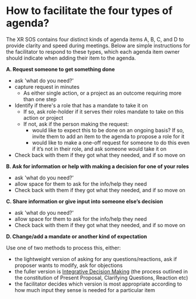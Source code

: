 # How to facilitate the four types of agenda?



The XR SOS contains four distinct kinds of agenda items A, B, C, and D to provide clarity and speed during meetings. Below are simple instructions for the facilitator to respond to these types, which each agenda item owner should indicate when adding their item to the agenda.  


**A. Request someone to get something done**

* ask 'what do you need?'
* capture request in minutes 
  * As either single action, or a project as an outcome requiring more than one step
* Identify if there's a role that has a mandate to take it on 
  * If so, ask role-holder if it serves their roles mandate to take on this action or project
  * If not, ask if the person making the request: 
    * would like to expect this to be done on an ongoing basis? If so, invite them to add an item to the agenda to propose a role for it
    * would like to make a one-off request for someone to do this even if it’s not in their role, and ask someone would take it on
* Check back with them if they got what they needed, and if so move on

**B. Ask for information or help with making a decision for one of your roles**

* ask 'what do you need?'
* allow space for them to ask for the info/help they need
* Check back with them if they got what they needed, and if so move on

**C. Share information or give input into someone else’s decision**

* ask 'what do you need?'
* allow space for them to ask for the info/help they need
* Check back with them if they got what they needed, and if so move on

**D. Change/add a mandate or another kind of expectation**  


Use one of two methods to process this, either:

* the lightweight version of asking for any questions/reactions, ask if proposer wants to modify, ask for objections
* the fuller version is [Integrative Decision Making](integrative-decision-making.md) \(the process outlined in the constitution of Present Proposal, Clarifying Questions, Reaction etc\)
* the facilitator decides which version is most appropriate according to how much input they sense is needed for a particular item

